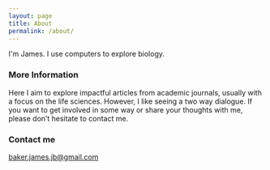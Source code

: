 ```yaml
---
layout: page
title: About
permalink: /about/
---
```


I'm James. I use computers to explore biology.

### More Information

Here I aim to explore impactful articles from academic journals, usually with a focus on the life sciences. However, I like seeing a two way dialogue. If you want to get involved in some way or share your thoughts with me, please don’t hesitate to contact me.

### Contact me

[baker.james.jb@gmail.com](mailto:baker.james.jb@gmail.com)
